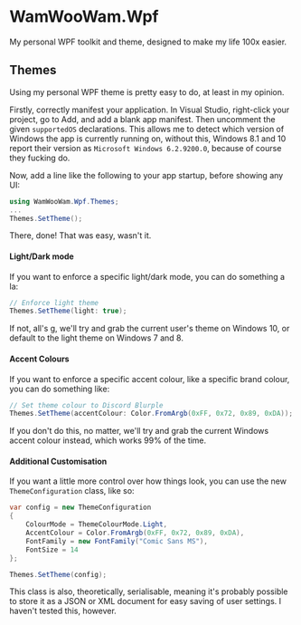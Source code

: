 # WamWooWam.Wpf
My personal WPF toolkit and theme, designed to make my life 100x easier.

## Themes
Using my personal WPF theme is pretty easy to do, at least in my opinion.

Firstly, correctly manifest your application. In Visual Studio, right-click your project, go to Add, and add a blank app manifest. Then uncomment the given `supportedOS` declarations. This allows me to detect which version of Windows the app is currently running on, without this, Windows 8.1 and 10 report their version as `Microsoft Windows 6.2.9200.0`, because of course they fucking do.

Now, add a line like the following to your app startup, before showing any UI:
```cs
using WamWooWam.Wpf.Themes;
...
Themes.SetTheme();
```

There, done! That was easy, wasn't it.

#### Light/Dark mode

If you want to enforce a specific light/dark mode, you can do something a la:
```cs
// Enforce light theme
Themes.SetTheme(light: true);
```
If not, all's g, we'll try and grab the current user's theme on Windows 10, or default to the light theme on Windows 7 and 8.

#### Accent Colours

If you want to enforce a specific accent colour, like a specific brand colour, you can do something like:
```cs
// Set theme colour to Discord Blurple
Themes.SetTheme(accentColour: Color.FromArgb(0xFF, 0x72, 0x89, 0xDA)); 
```
If you don't do this, no matter, we'll try and grab the current Windows accent colour instead, which works 99% of the time.

#### Additional Customisation
If you want a little more control over how things look, you can use the new `ThemeConfiguration` class, like so:

```cs
var config = new ThemeConfiguration
{
    ColourMode = ThemeColourMode.Light,
    AccentColour = Color.FromArgb(0xFF, 0x72, 0x89, 0xDA),
    FontFamily = new FontFamily("Comic Sans MS"),
    FontSize = 14
};

Themes.SetTheme(config);
```

This class is also, theoretically, serialisable, meaning it's probably possible to store it as a JSON or XML document for easy saving of user settings. I haven't tested this, however.